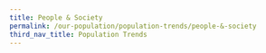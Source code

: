 ```yaml
---
title: People & Society
permalink: /our-population/population-trends/people-&-society
third_nav_title: Population Trends
---
```

